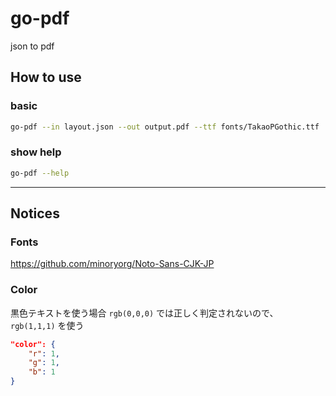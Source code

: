 # go-pdf

json to pdf

## How to use

### basic

```bash
go-pdf --in layout.json --out output.pdf --ttf fonts/TakaoPGothic.ttf

```

### show help

```bash
go-pdf --help
```

---

## Notices

### Fonts

https://github.com/minoryorg/Noto-Sans-CJK-JP

### Color

黒色テキストを使う場合 `rgb(0,0,0)` では正しく判定されないので、 `rgb(1,1,1)` を使う

```json
"color": {
    "r": 1,
    "g": 1,
    "b": 1
}
```